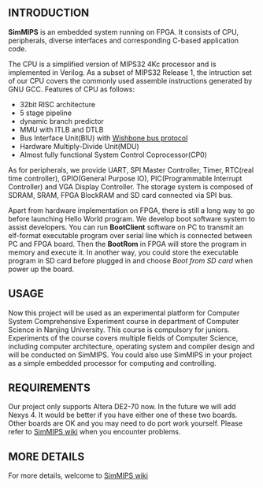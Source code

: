 ## INTRODUCTION ##
**SimMIPS** is an embedded system running on FPGA. It consists of CPU, peripherals, diverse interfaces and corresponding C-based application code.

The CPU is a simplified version of MIPS32 4Kc processor and is implemented in Verilog. As a subset of MIPS32 Release 1, the intruction set of our CPU covers the commonly used assemble instructions generated by GNU GCC.
Features of CPU as follows:
  * 32bit RISC architecture
  * 5 stage pipeline
  * dynamic branch predictor
  * MMU with ITLB and DTLB
  * Bus Interface Unit(BIU) with [Wishbone bus protocol][2]
  * Hardware Multiply-Divide Unit(MDU)
  * Almost fully functional System Control Coprocessor(CP0)

As for peripherals, we provide UART, SPI Master Controller, Timer, RTC(real time controller), GPIO(General Purpose IO), PIC(Programmable Interrupt Controller) and VGA Display Controller. The storage system is composed of SDRAM, SRAM, FPGA BlockRAM and SD card connected via SPI bus.

Apart from hardware implementation on FPGA, there is still a long way to go before launching Hello World program. We develop boot software system to assist developers. You can run **BootClient** software on PC to transmit an elf-format executable program over serial line which is connected between PC and FPGA board. Then the **BootRom** in FPGA will store the program in memory and execute it. In another way, you could store the executable program in SD card before plugged in and choose *Boot from SD card* when power up the board.

## USAGE ##
Now this project will be used as an experimental platform for Computer System Comprehensive Experiment course in department of Computer Science in Nanjing University.  This course is compulsory for juniors. Experiments of the course covers multiple fields of Computer Science, including computer architecture, operating system and compiler design and will be conducted on SimMIPS.
You could also use SimMIPS in your project as a simple embedded processor for computing and controlling.

## REQUIREMENTS ##
Our project only supports Altera DE2-70 now. In the future we will add Nexys 4. It would be better if you have either one of these two boards. Other boards are OK and you may need to do port work yourself. Please refer to [SimMIPS wiki][1] when you encounter problems.

## MORE DETAILS ##
For more details, welcome to [SimMIPS wiki][1]

[1]:https://github.com/jackyang74/SimMIPS/wiki
[2]:http://opencores.org/opencores,wishbone
